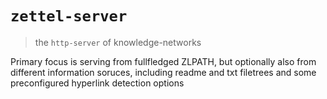# `zettel-server`

> the `http-server` of knowledge-networks

Primary focus is serving from fullfledged ZLPATH, but optionally also from different
information soruces, including readme and txt filetrees and some preconfigured hyperlink detection options
